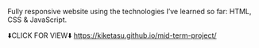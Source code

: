 Fully responsive website using the technologies I’ve learned so far: HTML, CSS &amp; JavaScript.

⬇️CLICK FOR VIEW⬇️
https://kiketasu.github.io/mid-term-project/
